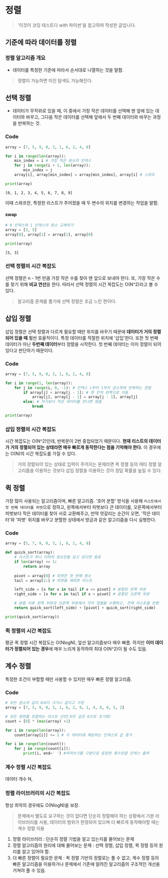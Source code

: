 # 정렬
> '이것이 코딩 테스트다 with 파이썬'을 참고하여 작성한 글입니다.

## 기준에 따라 데이터를 정렬
### 정렬 알고리즘 개요
- 데이터를 특정한 기준에 따라서 순서대로 나열하는 것을 말함.
> 정렬이 가능하면 이진 탐색도 가능해진다.

## 선택 정렬
- 데이터가 무작위로 있을 때, 이 중에서 가장 작은 데이터를 선택해 맨 앞에 있는 데이터와 바꾸고, 그다음 작은 데이터를 선택해 앞에서 두 번째 데이터와 바꾸는 과정을 반복하는 것.

### Code
````python
array = [7, 5, 9, 0, 3, 1, 6, 2, 4, 8]

for i in range(len(array)):
    min_index = i # 가장 적은 원소의 인덱스
    for j in range(i + 1, len(array)):
        min_index = j
    array[i], array[min_index] = array[min_index], array[i] # 스와프

print(array)
````
````
[0, 1, 2, 3, 4, 5, 6, 7, 8, 9]
````
이때 스와프란, 특정한 리스트가 주어졌을 때 두 변수의 위치를 변경하는 작업을 말함.

#### swap
````python
# 0 인덱스와 1 인덱스의 원소 교체하기
array = [3, 5]
array[0], array[1] = array[1], array[0]

print(array)
````
````
[5, 3]
````

### 선택 정렬의 시간 복잡도
선택 정렬은 n - 1번 만큼 가장 작은 수를 찾아 맨 앞으로 보내야 한다. 또, 가장 작은 수를 찾기 위해 **비교 연산**을 한다. 따라서 선택 정렬의 시간 복잡도는 O(N^2)라고 볼 수 있다. 

> 알고리즘 문제를 풀기에 선택 정렬은 조금 느린 편이다.

## 삽입 정렬
삽입 정렬은 선택 정렬과 다르게 필요할 때만 위치를 바꾸기 때문에 **데이터가 거의 정렬 되어 있을 때** 훨씬 효율적이다. 특정 데이터를 적절한 위치에 '삽입'한다. 또한 첫 번째 데이터가 아닌 **두번째 데이터**부터 정렬을 시작한다. 첫 번째 데이터는 이미 정렬이 되어있다고 판단하기 때문이다. 

### Code
````python
array = [7, 5, 9, 0, 3, 1, 6, 2, 4, 8]

for i in range(1, len(array)):
    for j in range(i, 0, -1): # 인덱스 i부터 1까지 감소하며 반복하는 문법
        if array[j] < array[j - 1]: # 한 칸씩 왼쪽으로 이동
            array[j], array[j - 1] = array[j - 1], array[j]
        else: # 자기보다 작은 데이터를 만나면 멈춤
            break

print(array)
````

### 삽입 정렬의 시간 복잡도
시간 복잡도는 O(N^2)인데, 반복문이 2번 중첩되었기 때문이다.
**현재 리스트의 데이터가 거의 정렬되어 있는 상태라면 매우 빠르게 동작한다는 점을 기억해야 한다.** 이 경우에는 O(N)의 시간 복잡도를 가질 수 있다.

> 거의 정렬되어 있는 상태로 입력이 주어지는 문제라면 퀵 정렬 등의 여타 정렬 알고리즘을 이용하는 것보다 삽입 정렬을 이용하는 것이 정답 확률을 높일 수 있다.

## 퀵 정렬
가장 많이 사용되는 알고리즘이며, 빠른 알고리즘. '호어 분할' 방식을 사용해 `리스트에서 첫 번째 데이터를 피벗`으로 정하고, 왼쪽에서부터 피벗보다 큰 데이터를, 오른쪽에서부터 피벗보다 작은 데이터를 찾아 서로 교환해주고, 만약 엇갈리는 순간이 오면, '작은 데이터'와 '피벗' 위치를 바꾸고 분할한 상태에서 방금과 같은 알고리즘을 다시 실행한다.

### Code
````python
array = [5, 7, 9, 0, 3, 1, 6, 2, 4, 8]

def quick_sort(array):
    # 리스트가 하나 이하의 원소만을 담고 있다면 종료
    if len(array) <= 1:
        return array
    
    pivot = array[0] # 피벗은 첫 번째 원소
    tail = array[1:] # 피벗을 제외한 리스트

    left_side = [x for x in tail if x <= pivot] # 분할된 왼쪽 부분
    right_side = [x for x in tail if x > pivot] # 분할된 오른쪽 부분 

    # 분할 이후 왼쪽 부분과 오른쪽 부분에서 각각 정렬을 수행하고, 전체 리스트를 반환
    return quick_sort(left_side) + [pivot] + quick_sort(right_side)

print(quick_sort(array))
````

### 퀵 정렬의 시간 복잡도
평균 퀵 정렬 시간 복잡도는 O(NlogN), 앞선 알고리즘보다 매우 빠름. 하지만 **이미 데이터가 정렬되어 있는 경우**에 매우 느리게 동작하여 최대 O(N^2)이 될 수도 있음.

## 계수 정렬
특정한 조건이 부합할 때만 사용할 수 있지만 매우 빠른 정렬 알고리즘.

### Code
````python
# 모든 원소의 값이 0보다 크거나 같다고 가정
array = [7, 5, 9, 0, 3, 1, 6, 2, 9, 1, 4, 8, 0, 5, 2]

# 모든 범위를 포함하는 리스트 선언(모든 값은 0으로 초기화)
count = [0] * (max(array) +1)

for i in range(len(array)):
    count[array[i]] += 1 # 각 데이터에 해당하는 인덱스의 값 증가

for i in range(len(count)):
    for j in range(count[i]):
        print(i, end=' ') #띄어쓰기를 구분으로 등장한 휫수만큼 인덱스 출력
````

### 계수 정렬 시간 복잡도
데이터 개수 N, 


### 정렬 라이브러리의 시간 복잡도
항상 최악의 경우에도 O(NlogN)을 보장.
> 문제에서 별도로 요구하는 것이 없다면 단순히 정렬해야 하는 상황에서 기본 라이브러리를 사용, 데이터의 범위가 한정되어 있으며 더 빠르게 동작해야할 때는 계수 정렬 이용

1. 정렬 라이브러리 : 단순히 정렬 기법을 알고 있는지를 물어보는 문제
2. 정렬 알고리즘의 원리에 대해 물어보는 문제 : 선택 정렬, 삽입 정렬, 퀵 정렬 등의 원리를 알고 있어야 함.
3. 더 빠른 정렬이 필요한 문제 : 퀵 정렬 기반의 정렬로는 풀 수 없고, 계수 정렬 등의 빠른 알고리즘을 이용하거나 문제에서 기존에 알려진 알고리즘의 구조적인 개선을 거쳐야 풀 수 있음.